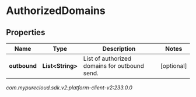 # AuthorizedDomains


## Properties

| Name | Type | Description | Notes |
| ------------ | ------------- | ------------- | ------------- |
| **outbound** | **List&lt;String&gt;** | List of authorized domains for outbound send. |  [optional] |




_com.mypurecloud.sdk.v2:platform-client-v2:233.0.0_
